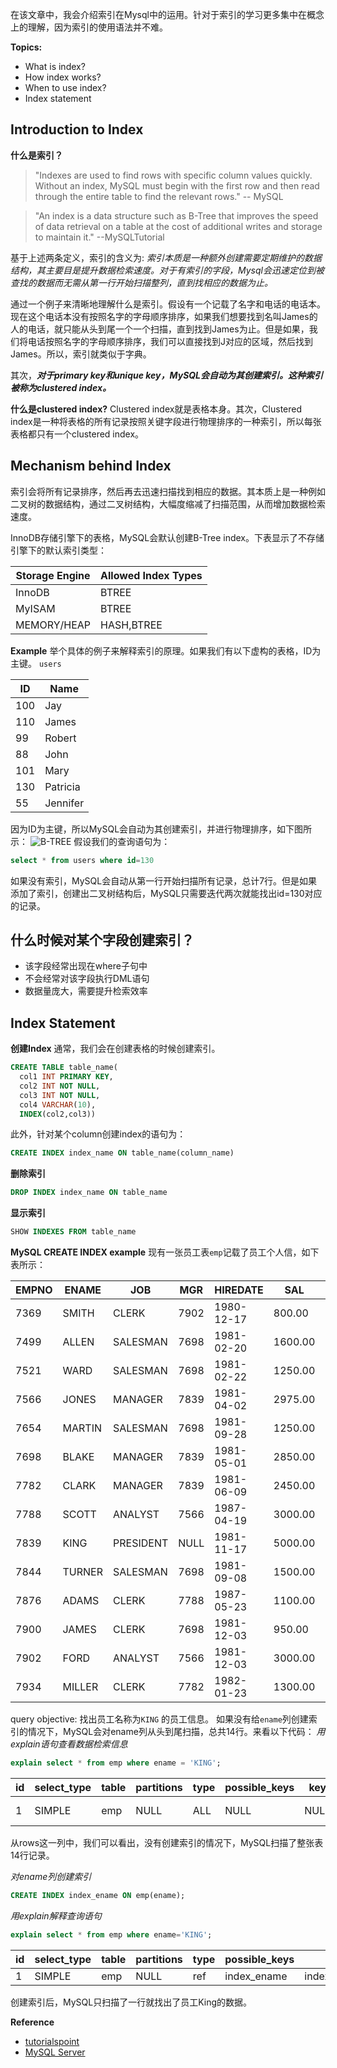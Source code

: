 在该文章中，我会介绍索引在Mysql中的运用。针对于索引的学习更多集中在概念上的理解，因为索引的使用语法并不难。

**Topics:**
- What is index?
- How index works?
- When to use index?
- Index statement


## Introduction to Index
**什么是索引？**
>"Indexes are used to find rows with specific column values quickly. Without an index, MySQL must begin with the first row and then read through the entire table to find the relevant rows." -- MySQL

> "An index is a data structure such as B-Tree that improves the speed of data retrieval on a table at the cost of additional writes and storage to maintain it." --MySQLTutorial

基于上述两条定义，索引的含义为: *索引本质是一种额外创建需要定期维护的数据结构，其主要目是提升数据检索速度。对于有索引的字段，Mysql会迅速定位到被查找的数据而无需从第一行开始扫描整列，直到找相应的数据为止。*

通过一个例子来清晰地理解什么是索引。假设有一个记载了名字和电话的电话本。现在这个电话本没有按照名字的字母顺序排序，如果我们想要找到名叫James的人的电话，就只能从头到尾一个一个扫描，直到找到James为止。但是如果，我们将电话按照名字的字母顺序排序，我们可以直接找到J对应的区域，然后找到James。所以，索引就类似于字典。

其次，***对于primary key和unique key，MySQL会自动为其创建索引。这种索引被称为clustered index。***


**什么是clustered index?**
Clustered index就是表格本身。其次，Clustered index是一种将表格的所有记录按照关键字段进行物理排序的一种索引，所以每张表格都只有一个clustered index。


## Mechanism behind Index
索引会将所有记录排序，然后再去迅速扫描找到相应的数据。其本质上是一种例如二叉树的数据结构，通过二叉树结构，大幅度缩减了扫描范围，从而增加数据检索速度。

InnoDB存储引擎下的表格，MySQL会默认创建B-Tree index。下表显示了不存储引擎下的默认索引类型：

|Storage Engine | Allowed Index Types  |
|-----------|------------|
|InnoDB | BTREE |
|MyISAM|BTREE|
|MEMORY/HEAP| HASH,BTREE  |

**Example**
举个具体的例子来解释索引的原理。如果我们有以下虚构的表格，ID为主键。
`users`

|ID | Name  |
|-----------|------------|
|100 | Jay |
|110|James|
|99| Robert  |
|88| John|
|101| Mary |
|130| Patricia  |
|55| Jennifer|

因为ID为主键，所以MySQL会自动为其创建索引，并进行物理排序，如下图所示：
![B-TREE](https://upload-images.jianshu.io/upload_images/10429581-c02109c2fcbb5031.png?imageMogr2/auto-orient/strip%7CimageView2/2/w/1240)
假设我们的查询语句为：
```sql
select * from users where id=130
```
如果没有索引，MySQL会自动从第一行开始扫描所有记录，总计7行。但是如果添加了索引，创建出二叉树结构后，MySQL只需要迭代两次就能找出id=130对应的记录。


## 什么时候对某个字段创建索引？
- 该字段经常出现在where子句中
- 不会经常对该字段执行DML语句
- 数据量庞大，需要提升检索效率

## Index Statement

**创建Index**
通常，我们会在创建表格的时候创建索引。
```sql
CREATE TABLE table_name(
  col1 INT PRIMARY KEY,
  col2 INT NOT NULL,
  col3 INT NOT NULL,
  col4 VARCHAR(10),
  INDEX(col2,col3))
```
此外，针对某个column创建index的语句为：
```sql
CREATE INDEX index_name ON table_name(column_name)
```

**删除索引**
```sql
DROP INDEX index_name ON table_name
```

**显示索引**
```sql
SHOW INDEXES FROM table_name
```

**MySQL CREATE INDEX example**
现有一张员工表`emp`记载了员工个人信，如下表所示：

| EMPNO | ENAME  | JOB       | MGR  | HIREDATE   | SAL     | COMM    | DEPTNO |
|-------|--------|-----------|------|------------|---------|---------|--------|
|  7369 | SMITH  | CLERK     | 7902 | 1980-12-17 |  800.00 |    NULL |     20 |
|  7499 | ALLEN  | SALESMAN  | 7698 | 1981-02-20 | 1600.00 |  300.00 |     30 |
|  7521 | WARD   | SALESMAN  | 7698 | 1981-02-22 | 1250.00 |  500.00 |     30 |
|  7566 | JONES  | MANAGER   | 7839 | 1981-04-02 | 2975.00 |    NULL |     20 |
|  7654 | MARTIN | SALESMAN  | 7698 | 1981-09-28 | 1250.00 | 1400.00 |     30 |
|  7698 | BLAKE  | MANAGER   | 7839 | 1981-05-01 | 2850.00 |    NULL |     30 |
|  7782 | CLARK  | MANAGER   | 7839 | 1981-06-09 | 2450.00 |    NULL |     10 |
|  7788 | SCOTT  | ANALYST   | 7566 | 1987-04-19 | 3000.00 |    NULL |     20 |
|  7839 | KING   | PRESIDENT | NULL | 1981-11-17 | 5000.00 |    NULL |     10 |
|  7844 | TURNER | SALESMAN  | 7698 | 1981-09-08 | 1500.00 |    0.00 |     30 |
|  7876 | ADAMS  | CLERK     | 7788 | 1987-05-23 | 1100.00 |    NULL |     20 |
|  7900 | JAMES  | CLERK     | 7698 | 1981-12-03 |  950.00 |    NULL |     30 |
|  7902 | FORD   | ANALYST   | 7566 | 1981-12-03 | 3000.00 |    NULL |     20 |
|  7934 | MILLER | CLERK     | 7782 | 1982-01-23 | 1300.00 |    NULL |     10 |

query objective: 找出员工名称为`KING` 的员工信息。
如果没有给`ename`列创建索引的情况下，MySQL会对ename列从头到尾扫描，总共14行。来看以下代码：
*用explain语句查看数据检索信息*
```sql
explain select * from emp where ename = 'KING';
```
| id | select_type | table | partitions | type | possible_keys | key  | key_len | ref  | rows | filtered | Extra       |
|----|-------------|-------|------------|------|---------------|------|---------|------|------|----------|-------------|
|  1 | SIMPLE      | emp   | NULL       | ALL  | NULL          | NULL | NULL    | NULL |   14 |    10.00 | Using where |

从rows这一列中，我们可以看出，没有创建索引的情况下，MySQL扫描了整张表14行记录。

*对ename列创建索引*
```sql
CREATE INDEX index_ename ON emp(ename);
```
*用explain解释查询语句*
```sql
explain select * from emp where ename='KING';
```
| id | select_type | table | partitions | type | possible_keys | key  | key_len | ref  | rows | filtered | Extra       |
|----|-------------|-------|------------|------|---------------|------|---------|------|------|----------|-------------|
|  1 | SIMPLE      | emp   | NULL       | ref  | index_ename          | index_ename | 43    | const |   1 |    10.00 | NULL |

创建索引后，MySQL只扫描了一行就找出了员工King的数据。



**Reference**
- [tutorialspoint](https://www.tutorialspoint.com/mysql/mysql-indexes.htm)
- [MySQL Server](https://dev.mysql.com/doc/refman/8.0/en/create-index.html)
